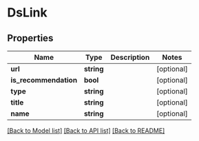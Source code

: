 # DsLink

## Properties
Name | Type | Description | Notes
------------ | ------------- | ------------- | -------------
**url** | **string** |  | [optional] 
**is_recommendation** | **bool** |  | [optional] 
**type** | **string** |  | [optional] 
**title** | **string** |  | [optional] 
**name** | **string** |  | [optional] 

[[Back to Model list]](../../README.md#documentation-for-models) [[Back to API list]](../../README.md#documentation-for-api-endpoints) [[Back to README]](../../README.md)

